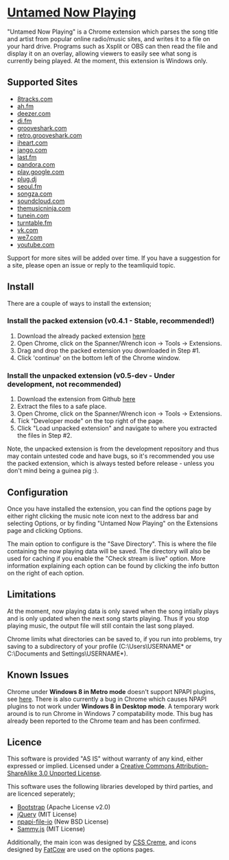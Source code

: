 [Untamed Now Playing](https://github.com/untamed0/Untamed-Now-Playing)
=================
"Untamed Now Playing" is a Chrome extension which parses the song title and artist from popular online radio/music sites, and writes it to a file on your hard drive. Programs such as Xsplit or OBS can then read the file and display it on an overlay, allowing viewers to easily see what song is currently being played. At the moment, this extension is Windows only.

Supported Sites
--------------------------------------
* [8tracks.com](http://8tracks.com)
* [ah.fm](http://ah.fm)
* [deezer.com](http://deezer.com)
* [di.fm](http://di.fm)
* [grooveshark.com](http://grooveshark.com)
* [retro.grooveshark.com](http://retro.grooveshark.com)
* [iheart.com](http://iheart.com)
* [jango.com](http://jango.com)
* [last.fm](http://last.fm)
* [pandora.com](http://pandora.com)
* [play.google.com](http://play.google.com)
* [plug.dj](http://plug.dj)
* [seoul.fm](http://seoul.fm)
* [songza.com](http://songza.com)
* [soundcloud.com](http://soundcloud.com)
* [themusicninja.com](themusicninja.com)
* [tunein.com](http://tunein.com)
* [turntable.fm](http://turntable.fm)
* [vk.com](http://vk.com)
* [we7.com](http://we7.com)
* [youtube.com](http://youtube.com)

Support for more sites will be added over time. If you have a suggestion for a site, please open an issue or reply to the teamliquid topic.

Install
--------------------------------------
There are a couple of ways to install the extension;

### Install the packed extension (v0.4.1 - Stable, recommended!)
1. Download the already packed extension [here](http://ipaddr.me/unp/download.php)
2. Open Chrome, click on the Spanner/Wrench icon -> Tools -> Extensions.
3. Drag and drop the packed extension you downloaded in Step #1.
4. Click 'continue' on the bottom left of the Chrome window.

### Install the unpacked extension (v0.5-dev - Under development, not recommended)
1. Download the extension from Github [here](https://github.com/untamed0/Untamed-Now-Playing/zipball/master)
2. Extract the files to a safe place.
3. Open Chrome, click on the Spanner/Wrench icon -> Tools -> Extensions.
4. Tick "Developer mode" on the top right of the page.
5. Click "Load unpacked extension" and navigate to where you extracted the files in Step #2.

Note, the unpacked extension is from the development repository and thus may contain untested code and have bugs, so it's recommended you use the packed extension, which is always tested before release - unless you don't mind being a guinea pig :).

Configuration
--------------------------------------
Once you have installed the extension, you can find the options page by either right clicking the music note icon next to the address bar and selecting Options, or by finding "Untamed Now Playing" on the Extensions page and clicking Options.

The main option to configure is the "Save Directory". This is where the file containing the now playing data will be saved. The directory will also be used for caching if you enable the "Check stream is live" option. More information explaining each option can be found by clicking the info button on the right of each option.

Limitations
--------------------------------------
At the moment, now playing data is only saved when the song intially plays and is only updated when the next song starts playing. Thus if you stop playing music, the output file will still contain the last song played.

Chrome limits what directories can be saved to, if you run into problems, try saving to a subdirectory of your profile (C:\Users\USERNAME\* or C:\Documents and Settings\USERNAME\*).

Known Issues
--------------------------------------
Chrome under **Windows 8 in Metro mode** doesn't support NPAPI plugins, see [here](http://blog.chromium.org/2012/07/npapi-plug-ins-in-windows-8-metro-mode.html). There is also currently a bug in Chrome which causes NPAPI plugins to not work under **Windows 8 in Desktop mode**. A temporary work around is to run Chrome in Windows 7 compatability mode. This bug has already been reported to the Chrome team and has been confirmed.

Licence
--------------------------------------
This software is provided "AS IS" without warranty of any kind, either expressed or implied. Licensed under a [Creative Commons Attribution-ShareAlike 3.0 Unported License](http://creativecommons.org/licenses/by-sa/3.0/deed).

This software uses the following libraries developed by third parties, and are licenced seperately;
* [Bootstrap](http://twitter.github.com/bootstrap) (Apache License v2.0)
* [jQuery](http://jquery.com) (MIT License)
* [npapi-file-io](http://code.google.com/p/npapi-file-io) (New BSD License)
* [Sammy.js](http://sammyjs.org) (MIT License)

Additionally, the main icon was designed by [CSS Creme](http://csscreme.com/freeicons/), and icons designed by [FatCow](http://www.fatcow.com/free-icons) are used on the options pages.